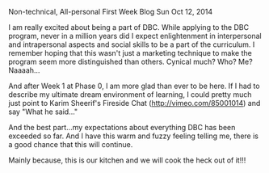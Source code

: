 Non-technical, All-personal First Week Blog
Sun Oct 12, 2014

I am really excited about being a part of DBC. While applying to the DBC program, never in a million years did I expect enlightenment in interpersonal and intrapersonal aspects and social skills to be a part of the curriculum. I remember hoping that this wasn't just a marketing technique to make the program seem more distinguished than others. Cynical much? Who? Me? Naaaah...

And after Week 1 at Phase 0, I am more glad than ever to be here. If I had to describe my ultimate dream environment of learning, I could pretty much just point to Karim Sheerif's Fireside Chat (http://vimeo.com/85001014) and say "What he said..."

And the best part...my expectations about everything DBC has been exceeded so far. And I have this warm and fuzzy feeling telling me, there is a good chance that this will continue.

Mainly because, this is our kitchen and we will cook the heck out of it!!!
